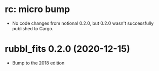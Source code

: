# rc: micro bump

- No code changes from notional 0.2.0, but 0.2.0 wasn't successfully published
  to Cargo.

# rubbl_fits 0.2.0 (2020-12-15)

- Bump to the 2018 edition
